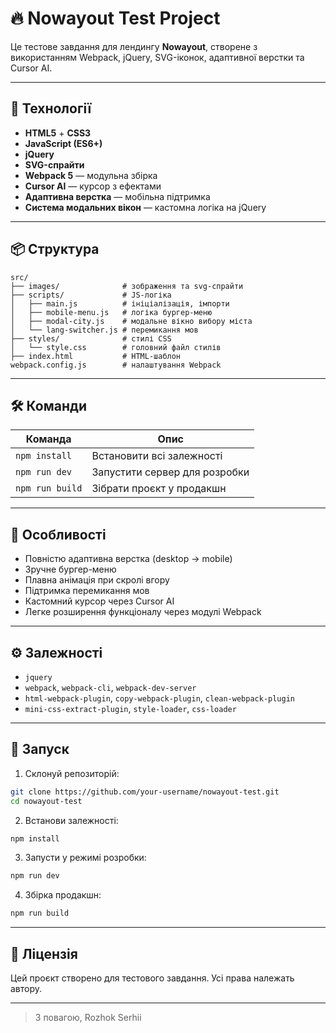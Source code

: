 # 🔥 Nowayout Test Project

Це тестове завдання для лендингу **Nowayout**, створене з використанням Webpack, jQuery, SVG-іконок, адаптивної верстки та Cursor AI.

---

## 🚀 Технології

- **HTML5** + **CSS3**  
- **JavaScript (ES6+)**
- **jQuery**
- **SVG-спрайти**
- **Webpack 5** — модульна збірка
- **Cursor AI** — курсор з ефектами
- **Адаптивна верстка** — мобільна підтримка
- **Система модальних вікон** — кастомна логіка на jQuery

---

## 📦 Структура

```
src/
├── images/              # зображення та svg-спрайти
├── scripts/             # JS-логіка
│   ├── main.js          # ініціалізація, імпорти
│   ├── mobile-menu.js   # логіка бургер-меню
│   ├── modal-city.js    # модальне вікно вибору міста
│   └── lang-switcher.js # перемикання мов
├── styles/              # стилі CSS
│   └── style.css        # головний файл стилів
├── index.html           # HTML-шаблон
webpack.config.js        # налаштування Webpack
```

---

## 🛠️ Команди

| Команда        | Опис                              |
|----------------|------------------------------------|
| `npm install`  | Встановити всі залежності         |
| `npm run dev`  | Запустити сервер для розробки     |
| `npm run build`| Зібрати проєкт у продакшн         |

---

## 📸 Особливості

- Повністю адаптивна верстка (desktop → mobile)
- Зручне бургер-меню
- Плавна анімація при скролі вгору
- Підтримка перемикання мов
- Кастомний курсор через Cursor AI
- Легке розширення функціоналу через модулі Webpack

---

## ⚙️ Залежності

- `jquery`
- `webpack`, `webpack-cli`, `webpack-dev-server`
- `html-webpack-plugin`, `copy-webpack-plugin`, `clean-webpack-plugin`
- `mini-css-extract-plugin`, `style-loader`, `css-loader`

---

## 🧪 Запуск

1. Склонуй репозиторій:
```bash
git clone https://github.com/your-username/nowayout-test.git
cd nowayout-test
```

2. Встанови залежності:
```bash
npm install
```

3. Запусти у режимі розробки:
```bash
npm run dev
```

4. Збірка продакшн:
```bash
npm run build
```

---

## 📄 Ліцензія

Цей проєкт створено для тестового завдання. Усі права належать автору.

---

> З повагою, Rozhok Serhii
